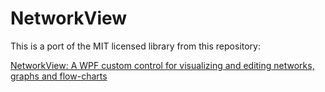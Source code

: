# NetworkView

This is a port of the MIT licensed library from this repository:

[NetworkView: A WPF custom control for visualizing and editing networks, graphs and flow-charts](https://www.codeproject.com/Articles/182683/NetworkView-A-WPF-custom-control-for-visualizing-a)
